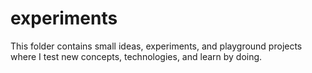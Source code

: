 # experiments
This folder contains small ideas, experiments, and playground projects where I test new concepts, technologies, and learn by doing.
